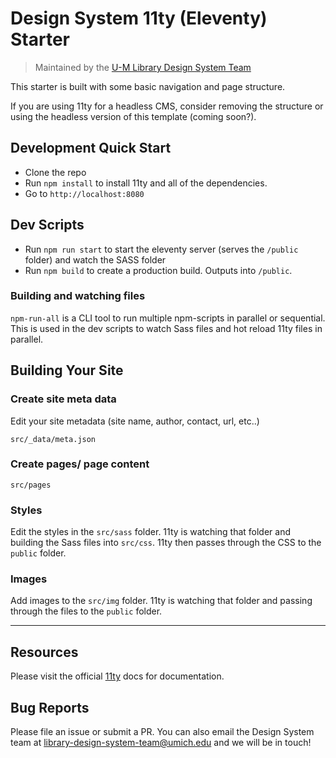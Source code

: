 # Design System 11ty (Eleventy) Starter

> Maintained by the [U-M Library Design System Team](https://design-system.lib.umich.edu/)

This starter is built with some basic navigation and page structure. 

If you are using 11ty for a headless CMS, consider removing the structure or using the headless version of this template (coming soon?).

## Development Quick Start

- Clone the repo
- Run `npm install` to install 11ty and all of the dependencies.
- Go to `http://localhost:8080`

## Dev Scripts

- Run `npm run start` to start the eleventy server (serves the `/public` folder) and watch the SASS folder
- Run `npm build` to create a production build. Outputs into `/public`.

### Building and watching files

`npm-run-all` is a CLI tool to run multiple npm-scripts in parallel or sequential. This is used in the dev scripts to watch Sass files and hot reload 11ty files in parallel. 

## Building Your Site

### Create site meta data
Edit your site metadata (site name, author, contact, url, etc..)
```
src/_data/meta.json
```

### Create pages/ page content
```
src/pages
```

### Styles
Edit the styles in the `src/sass` folder. 11ty is watching that folder and building the Sass files into `src/css`. 11ty then passes through the CSS to the `public` folder.

### Images
Add images to the `src/img` folder. 11ty is watching that folder and passing through the files to the `public` folder.

---

## Resources

Please visit the official [11ty](https://www.11ty.dev/docs/) docs for documentation.

## Bug Reports
Please file an issue or submit a PR. You can also email the Design System team at [library-design-system-team@umich.edu](library-design-system-team@umich.edu) and we will be in touch!
